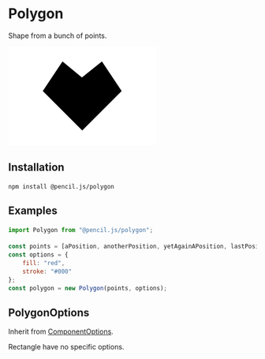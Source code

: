 # Polygon

Shape from a bunch of points.

![Polygon example](../../media/examples/polygon.png)


## Installation

    npm install @pencil.js/polygon


## Examples

```js
import Polygon from "@pencil.js/polygon";

const points = [aPosition, anotherPosition, yetAgainAPosition, lastPosition];
const options = {
    fill: "red",
    stroke: "#000"
};
const polygon = new Polygon(points, options);
```


## PolygonOptions
Inherit from [ComponentOptions](../component/readme.md#componentoptions).

Rectangle have no specific options.
